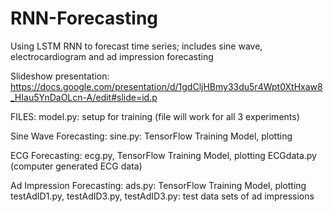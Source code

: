 # RNN-Forecasting
Using LSTM RNN to forecast time series; includes sine wave, electrocardiogram and ad impression forecasting

Slideshow presentation:
https://docs.google.com/presentation/d/1gdCljHBmy33du5r4Wpt0XtHxaw8_HIau5YnDaOLcn-A/edit#slide=id.p

FILES:
model.py: setup for training (file will work for all 3 experiments)

Sine Wave Forecasting:
sine.py: TensorFlow Training Model, plotting

ECG Forecasting:
ecg.py, TensorFlow Training Model, plotting
ECGdata.py (computer generated ECG data)

Ad Impression Forecasting:
ads.py: TensorFlow Training Model, plotting 
testAdID1.py, testAdID3.py, testAdID3.py: test data sets of ad impressions
